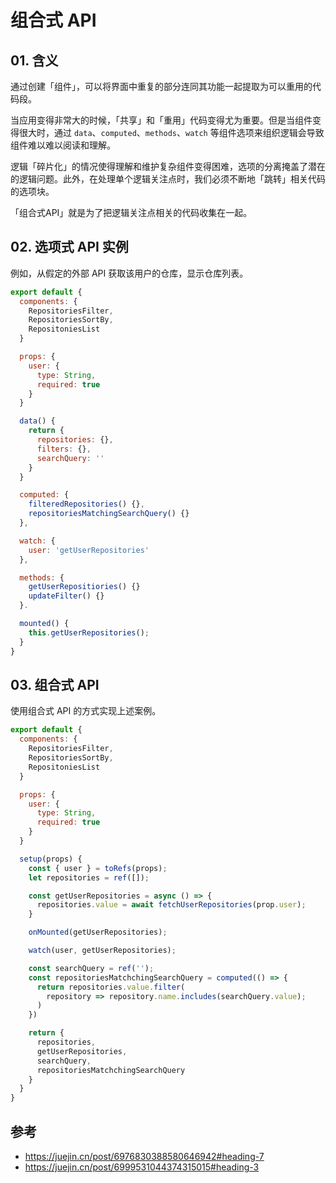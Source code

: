 # 组合式 API

## 01. 含义
通过创建「组件」，可以将界面中重复的部分连同其功能一起提取为可以重用的代码段。

当应用变得非常大的时候，「共享」和「重用」代码变得尤为重要。但是当组件变得很大时，通过 `data`、`computed`、`methods`、`watch` 等组件选项来组织逻辑会导致组件难以难以阅读和理解。

逻辑「碎片化」的情况使得理解和维护复杂组件变得困难，选项的分离掩盖了潜在的逻辑问题。此外，在处理单个逻辑关注点时，我们必须不断地「跳转」相关代码的选项块。

「组合式API」就是为了把逻辑关注点相关的代码收集在一起。



## 02. 选项式 API 实例
例如，从假定的外部 API 获取该用户的仓库，显示仓库列表。
```js
export default {
  components: {
    RepositoriesFilter,
    RepositoriesSortBy,
    RepositoniesList
  }

  props: {
    user: {
      type: String,
      required: true
    }
  }

  data() {
    return {
      repositories: {},
      filters: {},
      searchQuery: ''
    }
  }

  computed: {
    filteredRepositories() {},
    repositoriesMatchingSearchQuery() {}
  },

  watch: {
    user: 'getUserRepositories'
  },

  methods: {
    getUserRepositiories() {}
    updateFilter() {}
  }.

  mounted() {
    this.getUserRepositories();
  }
}
```



## 03. 组合式 API
使用组合式 API 的方式实现上述案例。
```js
export default {
  components: {
    RepositoriesFilter,
    RepositoriesSortBy,
    RepositoniesList
  }

  props: {
    user: {
      type: String,
      required: true
    }
  }

  setup(props) {
    const { user } = toRefs(props);
    let repositories = ref([]);

    const getUserRepositories = async () => {
      repositories.value = await fetchUserRepositories(prop.user);
    }

    onMounted(getUserRepositories);

    watch(user, getUserRepositories);

    const searchQuery = ref('');
    const repositoriesMatchchingSearchQuery = computed(() => {
      return repositories.value.filter(
        repository => repository.name.includes(searchQuery.value);
      )
    })

    return {
      repositories,
      getUserRepositories,
      searchQuery,
      repositoriesMatchchingSearchQuery
    }
  }
}
```


## 参考
- https://juejin.cn/post/6976830388580646942#heading-7
- https://juejin.cn/post/6999531044374315015#heading-3
